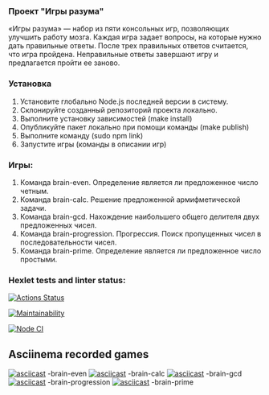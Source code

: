 ### Проект "Игры разума"
«Игры разума» — набор из пяти консольных игр, позволяющих улучшить работу мозга.
Каждая игра задает вопросы, на которые нужно дать правильные ответы.
После трех правильных ответов считается, что игра пройдена.
Неправильные ответы завершают игру и предлагается пройти ее заново. 

### Установка 

1. Установите глобально Node.js последней версии в систему.
2. Склонируйте созданный репозиторий проекта локально. 
3. Выполните установку зависимостей (make install)
4. Опубликуйте пакет локально при помощи команды (make publish)
5. Выполните команду (sudo npm link)
6. Запустите игры (команды в описании игр)

### Игры:
1. Команда brain-even. Определение является ли предложенное число четным.
2. Команда brain-calc. Решение предложенной армифметической задачи.
3. Команда brain-gcd. Нахождение наибольшего общего делителя двух предложенных чисел.
4. Команда brain-progression. Прогрессия. Поиск пропущенных чисел в последовательности чисел.
5. Команда brain-prime. Определение является ли предложенное число простыми.


### Hexlet tests and linter status:
[![Actions Status](https://github.com/maratdaudov/frontend-project-lvl1/workflows/hexlet-check/badge.svg)](https://github.com/maratdaudov/frontend-project-lvl1/actions)

[![Maintainability](https://api.codeclimate.com/v1/badges/a99a88d28ad37a79dbf6/maintainability)](https://codeclimate.com/github/codeclimate/codeclimate/maintainability)

[![Node CI](https://github.com/maratdaudov/frontend-project-lvl1/workflows/Node.js%20CI/badge.svg)](https://github.com/maratdaudov/frontend-project-lvl1/actions)


## Asciinema recorded games
[![asciicast](https://asciinema.org/a/IqUGfj67Wfoa2RHl5iaHPnd50.svg)](https://asciinema.org/a/IqUGfj67Wfoa2RHl5iaHPnd50) -brain-even
[![asciicast](https://asciinema.org/a/Vx2Mc06ihOMbIdwqj3tRrsOsj.svg)](https://asciinema.org/a/Vx2Mc06ihOMbIdwqj3tRrsOsj) -brain-calc
[![asciicast](https://asciinema.org/a/zVRDyRcApz10zMpKaLtgDGraO.svg)](https://asciinema.org/a/zVRDyRcApz10zMpKaLtgDGraO) -brain-gcd
[![asciicast](https://asciinema.org/a/KIJFCRAhxjd70LkBhzrz3Dpl3.svg)](https://asciinema.org/a/KIJFCRAhxjd70LkBhzrz3Dpl3) -brain-progression
[![asciicast](https://asciinema.org/a/xAyBsDzEluEYAoJO36IdtnJA1.svg)](https://asciinema.org/a/xAyBsDzEluEYAoJO36IdtnJA1) -brain-prime
